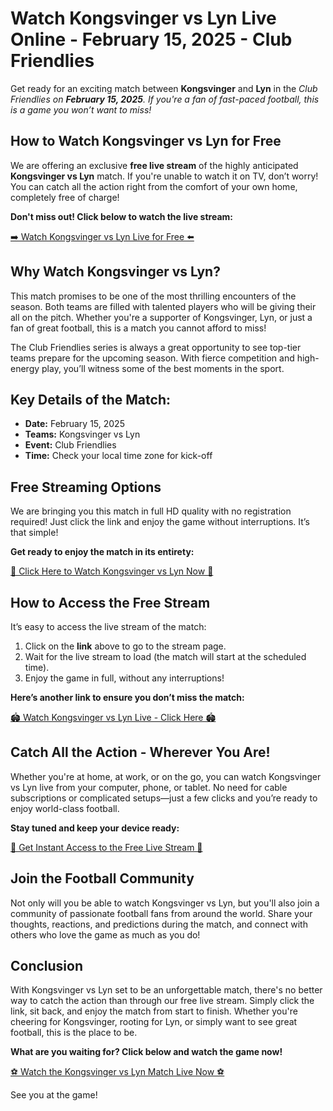 # Watch Kongsvinger vs Lyn Live Online - February 15, 2025 - Club Friendlies

Get ready for an exciting match between **Kongsvinger** and **Lyn** in the _Club Friendlies on **February 15, 2025**. If you're a fan of fast-paced football, this is a game you won’t want to miss!_

## How to Watch Kongsvinger vs Lyn for Free

We are offering an exclusive **free live stream** of the highly anticipated **Kongsvinger vs Lyn** match. If you're unable to watch it on TV, don’t worry! You can catch all the action right from the comfort of your own home, completely free of charge!

**Don't miss out! Click below to watch the live stream:**

[➡️ Watch Kongsvinger vs Lyn Live for Free ⬅️](https://tinyurl.com/livestreamfreeo?st=Kongsvinger+vs+Lyn&si=ghc)

## Why Watch Kongsvinger vs Lyn?

This match promises to be one of the most thrilling encounters of the season. Both teams are filled with talented players who will be giving their all on the pitch. Whether you're a supporter of Kongsvinger, Lyn, or just a fan of great football, this is a match you cannot afford to miss!

The Club Friendlies series is always a great opportunity to see top-tier teams prepare for the upcoming season. With fierce competition and high-energy play, you’ll witness some of the best moments in the sport.

## Key Details of the Match:

- **Date:** February 15, 2025
- **Teams:** Kongsvinger vs Lyn
- **Event:** Club Friendlies
- **Time:** Check your local time zone for kick-off

## Free Streaming Options

We are bringing you this match in full HD quality with no registration required! Just click the link and enjoy the game without interruptions. It’s that simple!

**Get ready to enjoy the match in its entirety:**

[📱 Click Here to Watch Kongsvinger vs Lyn Now 📱](https://tinyurl.com/livestreamfreeo?st=Kongsvinger+vs+Lyn&si=ghc)

## How to Access the Free Stream

It’s easy to access the live stream of the match:

1. Click on the **link** above to go to the stream page.
2. Wait for the live stream to load (the match will start at the scheduled time).
3. Enjoy the game in full, without any interruptions!

**Here’s another link to ensure you don’t miss the match:**

[🏟️ Watch Kongsvinger vs Lyn Live - Click Here 🏟️](https://tinyurl.com/livestreamfreeo?st=Kongsvinger+vs+Lyn&si=ghc)

## Catch All the Action - Wherever You Are!

Whether you're at home, at work, or on the go, you can watch Kongsvinger vs Lyn live from your computer, phone, or tablet. No need for cable subscriptions or complicated setups—just a few clicks and you’re ready to enjoy world-class football.

**Stay tuned and keep your device ready:**

[🚀 Get Instant Access to the Free Live Stream 🚀](https://tinyurl.com/livestreamfreeo?st=Kongsvinger+vs+Lyn&si=ghc)

## Join the Football Community

Not only will you be able to watch Kongsvinger vs Lyn, but you'll also join a community of passionate football fans from around the world. Share your thoughts, reactions, and predictions during the match, and connect with others who love the game as much as you do!

## Conclusion

With Kongsvinger vs Lyn set to be an unforgettable match, there's no better way to catch the action than through our free live stream. Simply click the link, sit back, and enjoy the match from start to finish. Whether you're cheering for Kongsvinger, rooting for Lyn, or simply want to see great football, this is the place to be.

**What are you waiting for? Click below and watch the game now!**

[⚽ Watch the Kongsvinger vs Lyn Match Live Now ⚽](https://tinyurl.com/livestreamfreeo?st=Kongsvinger+vs+Lyn&si=ghc)

See you at the game!
